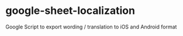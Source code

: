 # google-sheet-localization
Google Script to export wording / translation to iOS and Android format
